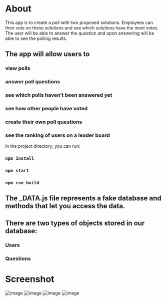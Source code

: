 # About

This app is to create a poll with two proposed solutions. Employees can then vote on these solutions and see which solutions have the most votes.
The user will be able to answer the question and upon answering will be able to see the polling results.

## The app will allow users to

### view polls
### answer poll questions
### see which polls haven’t been answered yet
### see how other people have voted
### create their own poll questions
### see the ranking of users on a leader board

In the project directory, you can run:

### `npm install`

### `npm start`

### `npm run build`




## The _DATA.js file represents a fake database and methods that let you access the data.

## There are two types of objects stored in our database:

### Users
### Questions

# Screenshot 

![image](https://user-images.githubusercontent.com/78379618/230664464-ecf6fa06-23c4-4ddb-addb-5f4bdace16f4.png)
![image](https://user-images.githubusercontent.com/78379618/230664509-e0773b46-ab6c-46fe-b569-da2ee65c9b3d.png)
![image](https://user-images.githubusercontent.com/78379618/230664529-a25090ae-aefb-4d47-a091-94ba78d7730e.png)
![image](https://user-images.githubusercontent.com/78379618/230664550-3ea8eaf5-b7e6-40a5-8265-b77693b428b2.png)


